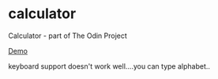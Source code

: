 # calculator
Calculator - part of The Odin Project

<a href="https://robinee.github.io/calculator/">Demo</a>

keyboard support doesn't work well....you can type alphabet..